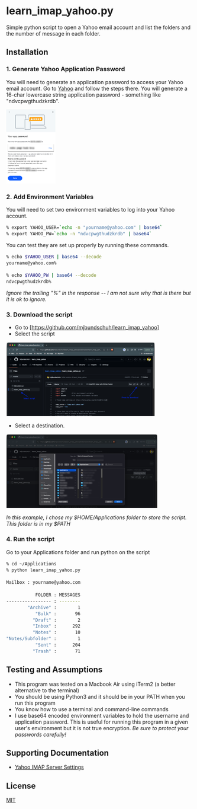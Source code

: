 # learn_imap_yahoo.py

Simple python script to open a Yahoo email account and list the folders and the number of message in each folder.

## Installation

### 1. Generate Yahoo Application Password

You will need to generate an application password to access your Yahoo email account. Go to [Yahoo](https://help.yahoo.com/kb/SLN15241.html) and follow the steps there. You will generate a 16-char lowercase string application password - something like "ndvcpwgthudzkrdb".

<img src="images/gen-app-pw.png" alt="Yahoo Generate App Password" height="200"/>

### 2. Add Environment Variables

You will need to set two environment variables to log into your Yahoo account.

```bash
% export YAHOO_USER=`echo -n "yourname@yahoo.com" | base64`
% export YAHOO_PW=`echo -n "ndvcpwgthudzkrdb" | base64`
```

You can test they are set up properly by running these commands.

```bash
% echo $YAHOO_USER | base64 --decode
yourname@yahoo.com%

% echo $YAHOO_PW | base64 --decode
ndvcpwgthudzkrdb%
```
_Ignore the trailing "%" in the response -- I am not sure why that is there but it is ok to ignore._ 

### 3. Download the script

* Go to [https://github.com/mjbundschuh/learn_imap_yahoo] 
* Select the script

<img src="images/learn_imap_yahoo1.png" alt="Download Script" height="200"/>

* Select a destination. 

<img src="images/learn_imap_yahoo2.png" alt="Select Download Location" height="200"/>

_In this example, I chose my $HOME/Applications folder to store the script. This folder is in my $PATH_

### 4. Run the script

Go to your Applications folder and run python on the script

```bash
% cd ~/Applications
% python learn_imap_yahoo.py

Mailbox : yourname@yahoo.com

           FOLDER : MESSAGES
----------------- : --------
        "Archive" :        1
           "Bulk" :       96
          "Draft" :        2
          "Inbox" :      292
          "Notes" :       10
"Notes/Subfolder" :        1
           "Sent" :      204
          "Trash" :       71
```

## Testing and Assumptions

* This program was tested on a Macbook Air using iTerm2 (a better alternative to the terminal)
* You should be using Python3 and it should be in your PATH when you run this program
* You know how to use a terminal and command-line commands
* I use base64 encoded environment variables to hold the username and application password. This is useful for running this program in a given user's environment but it is not true encryption. *Be sure to protect your passwords carefully!*

## Supporting Documentation

* [Yahoo IMAP Server Settings](https://help.yahoo.com/kb/SLN4075.html)


## License

[MIT](https://choosealicense.com/licenses/mit/)
